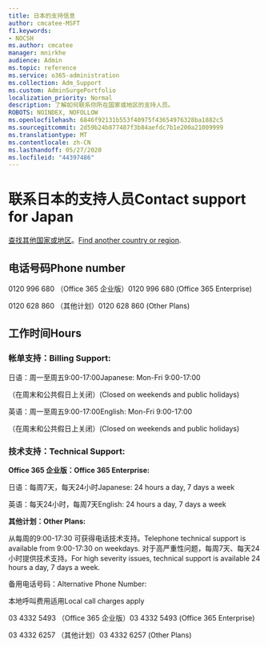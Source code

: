 ```yaml
---
title: 日本的支持信息
author: cmcatee-MSFT
f1.keywords:
- NOCSH
ms.author: cmcatee
manager: mnirkhe
audience: Admin
ms.topic: reference
ms.service: o365-administration
ms.collection: Adm_Support
ms.custom: AdminSurgePortfolio
localization_priority: Normal
description: 了解如何联系你所在国家或地区的支持人员。
ROBOTS: NOINDEX, NOFOLLOW
ms.openlocfilehash: 6846f92131b553f40975f43654976328ba1882c5
ms.sourcegitcommit: 2d59b24b877487f3b84aefdc7b1e200a21009999
ms.translationtype: MT
ms.contentlocale: zh-CN
ms.lasthandoff: 05/27/2020
ms.locfileid: "44397486"
---
```

# <a name="contact-support-for-japan"></a><span data-ttu-id="0573e-103">联系日本的支持人员</span><span class="sxs-lookup"><span data-stu-id="0573e-103">Contact support for Japan</span></span>

<span data-ttu-id="0573e-104">[查找其他国家或地区](../contact-support-for-business-products.md)。</span><span class="sxs-lookup"><span data-stu-id="0573e-104">[Find another country or region](../contact-support-for-business-products.md).</span></span>

## <a name="phone-number"></a><span data-ttu-id="0573e-105">电话号码</span><span class="sxs-lookup"><span data-stu-id="0573e-105">Phone number</span></span>
<span data-ttu-id="0573e-106">0120 996 680 （Office 365 企业版）</span><span class="sxs-lookup"><span data-stu-id="0573e-106">0120 996 680 (Office 365 Enterprise)</span></span>

<span data-ttu-id="0573e-107">0120 628 860 （其他计划）</span><span class="sxs-lookup"><span data-stu-id="0573e-107">0120 628 860 (Other Plans)</span></span>

## <a name="hours"></a><span data-ttu-id="0573e-108">工作时间</span><span class="sxs-lookup"><span data-stu-id="0573e-108">Hours</span></span>
### <a name="billing-support"></a><span data-ttu-id="0573e-109">帐单支持：</span><span class="sxs-lookup"><span data-stu-id="0573e-109">Billing Support:</span></span>

<span data-ttu-id="0573e-110">日语：周一至周五9:00-17:00</span><span class="sxs-lookup"><span data-stu-id="0573e-110">Japanese: Mon-Fri 9:00-17:00</span></span>

<span data-ttu-id="0573e-111">（在周末和公共假日上关闭）</span><span class="sxs-lookup"><span data-stu-id="0573e-111">(Closed on weekends and public holidays)</span></span>

<span data-ttu-id="0573e-112">英语：周一至周五9:00-17:00</span><span class="sxs-lookup"><span data-stu-id="0573e-112">English: Mon-Fri 9:00-17:00</span></span>

<span data-ttu-id="0573e-113">（在周末和公共假日上关闭）</span><span class="sxs-lookup"><span data-stu-id="0573e-113">(Closed on weekends and public holidays)</span></span>

### <a name="technical-support"></a><span data-ttu-id="0573e-114">技术支持：</span><span class="sxs-lookup"><span data-stu-id="0573e-114">Technical Support:</span></span>

<span data-ttu-id="0573e-115">**Office 365 企业版：**</span><span class="sxs-lookup"><span data-stu-id="0573e-115">**Office 365 Enterprise:**</span></span>

<span data-ttu-id="0573e-116">日语：每周7天，每天24小时</span><span class="sxs-lookup"><span data-stu-id="0573e-116">Japanese: 24 hours a day, 7 days a week</span></span>

<span data-ttu-id="0573e-117">英语：每天24小时，每周7天</span><span class="sxs-lookup"><span data-stu-id="0573e-117">English: 24 hours a day, 7 days a week</span></span>

<span data-ttu-id="0573e-118">**其他计划：**</span><span class="sxs-lookup"><span data-stu-id="0573e-118">**Other Plans:**</span></span>

<span data-ttu-id="0573e-119">从每周的9:00-17:30 可获得电话技术支持。</span><span class="sxs-lookup"><span data-stu-id="0573e-119">Telephone technical support is available from 9:00-17:30 on weekdays.</span></span> <span data-ttu-id="0573e-120">对于高严重性问题，每周7天、每天24小时提供技术支持。</span><span class="sxs-lookup"><span data-stu-id="0573e-120">For high severity issues, technical support is available 24 hours a day, 7 days a week.</span></span>

<span data-ttu-id="0573e-121">备用电话号码：</span><span class="sxs-lookup"><span data-stu-id="0573e-121">Alternative Phone Number:</span></span>

<span data-ttu-id="0573e-122">本地呼叫费用适用</span><span class="sxs-lookup"><span data-stu-id="0573e-122">Local call charges apply</span></span>

<span data-ttu-id="0573e-123">03 4332 5493 （Office 365 企业版）</span><span class="sxs-lookup"><span data-stu-id="0573e-123">03 4332 5493 (Office 365 Enterprise)</span></span>

<span data-ttu-id="0573e-124">03 4332 6257 （其他计划）</span><span class="sxs-lookup"><span data-stu-id="0573e-124">03 4332 6257 (Other Plans)</span></span>
